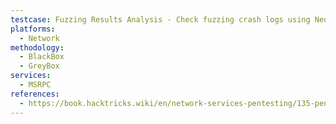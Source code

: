 ```yaml
---
testcase: Fuzzing Results Analysis - Check fuzzing crash logs using Neo4j visualization to identify vulnerable RPC procedures
platforms: 
  - Network
methodology: 
  - BlackBox
  - GreyBox
services:
  - MSRPC
references:
  - https://book.hacktricks.wiki/en/network-services-pentesting/135-pentesting-msrpc.html
---
```

